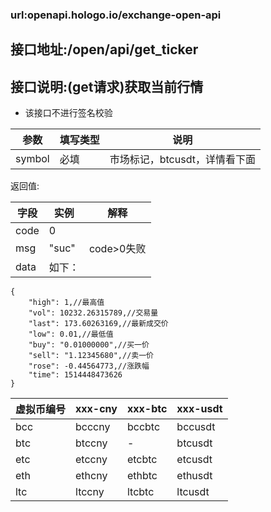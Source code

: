 ### url:openapi.hologo.io/exchange-open-api## 接口地址:/open/api/get_ticker## 接口说明:(get请求)获取当前行情* 该接口不进行签名校验|参数|	填写类型|	说明||------------|--------|-----------------------------||symbol|	必填|	市场标记，btcusdt，详情看下面|返回值:|字段|	实例|	解释||------------|--------|---------------||code|	0	| |msg|	"suc"|	code>0失败||data|	如下：|```{    "high": 1,//最高值    "vol": 10232.26315789,//交易量    "last": 173.60263169,//最新成交价    "low": 0.01,//最低值    "buy": "0.01000000",//买一价    "sell": "1.12345680",//卖一价    "rose": -0.44564773,//涨跌幅    "time": 1514448473626}```|虚拟币编号|xxx-cny|xxx-btc|xxx-usdt||------------|--------|----------|----------||bcc|	bcccny|	bccbtc|	bccusdt||btc|	btccny|	-|	btcusdt||etc|	etccny|	etcbtc|	etcusdt||eth|	ethcny|	ethbtc|	ethusdt||ltc|	ltccny|	ltcbtc|	ltcusdt|